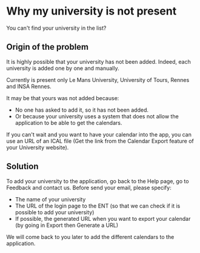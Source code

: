 # Why my university is not present

You can't find your university in the list?

## Origin of the problem

It is highly possible that your university has not been added.
Indeed, each university is added one by one and manually.

Currently is present only Le Mans University, University of Tours, Rennes and INSA Rennes.

It may be that yours was not added because:

- No one has asked to add it, so it has not been added.
- Or because your university uses a system that does not allow the application to be able to get the calendars.

If you can't wait and you want to have your calendar into the app, you can use an URL of an ICAL file (Get the link from the Calendar Export feature of your University website).

## Solution

To add your university to the application, go back to the Help page, go to Feedback and contact us.
Before send your email, please specify:

- The name of your university
- The URL of the login page to the ENT (so that we can check if it is possible to add your university)
- If possible, the generated URL when you want to export your calendar (by going in Export then Generate a URL)

We will come back to you later to add the different calendars to the application.